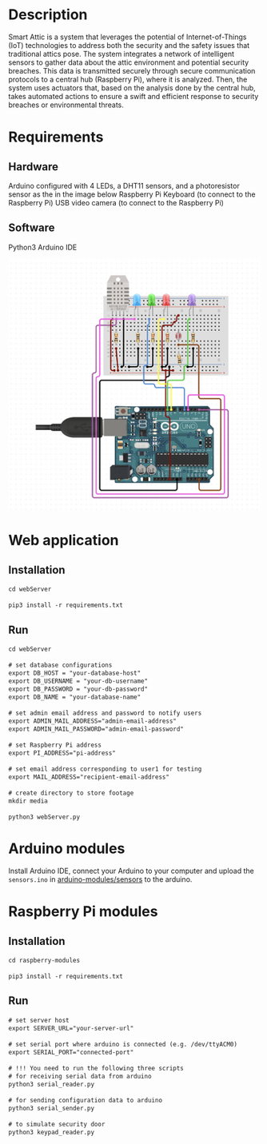 # Description
Smart Attic is a system that leverages the potential of Internet-of-Things (IoT) technologies 
to address both the security and the safety issues that traditional attics pose. 
The system integrates a network of intelligent sensors to gather data about the attic environment 
and potential security breaches. This data is transmitted securely through secure 
communication protocols to a central hub (Raspberry Pi), where it is analyzed. Then, the system 
uses actuators that, based on the analysis done by the central hub, takes automated actions 
to ensure a swift and efficient response to security breaches or environmental threats.

# Requirements

## Hardware
Arduino configured with 4 LEDs, a DHT11 sensors, and a photoresistor sensor as the in the image below
Raspberry Pi
Keyboard (to connect to the Raspberry Pi)
USB video camera (to connect to the Raspberry Pi)

## Software
Python3
Arduino IDE

![Arduino Configuration](arduino_configuration.png)

# Web application
## Installation
```
cd webServer

pip3 install -r requirements.txt
```

## Run
```
cd webServer

# set database configurations
export DB_HOST = "your-database-host"
export DB_USERNAME = "your-db-username"
export DB_PASSWORD = "your-db-password"
export DB_NAME = "your-database-name"

# set admin email address and password to notify users
export ADMIN_MAIL_ADDRESS="admin-email-address"
export ADMIN_MAIL_PASSWORD="admin-email-password"

# set Raspberry Pi address
export PI_ADDRESS="pi-address"

# set email address corresponding to user1 for testing
export MAIL_ADDRESS="recipient-email-address"

# create directory to store footage
mkdir media

python3 webServer.py
```

# Arduino modules

Install Arduino IDE, connect your Arduino to your computer and upload the `sensors.ino` in [arduino-modules/sensors](arduino-modules/sensors) to the arduino.

# Raspberry Pi modules

## Installation

```
cd raspberry-modules

pip3 install -r requirements.txt
```

## Run

```
# set server host
export SERVER_URL="your-server-url"

# set serial port where arduino is connected (e.g. /dev/ttyACM0)
export SERIAL_PORT="connected-port"

# !!! You need to run the following three scripts
# for receiving serial data from arduino
python3 serial_reader.py

# for sending configuration data to arduino
python3 serial_sender.py

# to simulate security door
python3 keypad_reader.py
```
